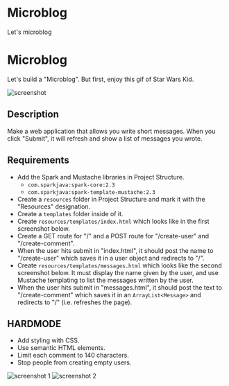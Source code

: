 # Microblog
Let's microblog

# Microblog

Let's build a "Microblog". But first, enjoy this gif of Star Wars Kid.

![screenshot](http://stream1.gifsoup.com/view/162193/star-wars-kid-o.gif)

## Description

Make a web application that allows you write short messages. When you click "Submit", it will refresh and show a list of messages you wrote.

## Requirements

* Add the Spark and Mustache libraries in Project Structure.
  * `com.sparkjava:spark-core:2.3`
  * `com.sparkjava:spark-template-mustache:2.3`
* Create a `resources` folder in Project Structure and mark it with the "Resources" designation.
* Create a `templates` folder inside of it.
* Create `resources/templates/index.html` which looks like in the first screenshot below.
* Create a GET route for "/" and a POST route for "/create-user" and "/create-comment".
* When the user hits submit in "index.html", it should post the name to "/create-user" which saves it in a user object and redirects to "/".
* Create `resources/templates/messages.html` which looks like the second screenshot below. It must display the name given by the user, and use Mustache templating to list the messages written by the user.
* When the user hits submit in "messages.html", it should post the text to "/create-comment" which saves it in an `ArrayList<Message>` and redirects to "/" (i.e. refreshes the page).

## HARDMODE
* Add styling with CSS.
* Use semantic HTML elements.
* Limit each comment to 140 characters.
* Stop people from creating empty users.

![screenshot 1](https://github.com/oakes/java-assignments/raw/master/4.1-microblog/screenshot1.png)
![screenshot 2](https://github.com/oakes/java-assignments/raw/master/4.1-microblog/screenshot2.png)
